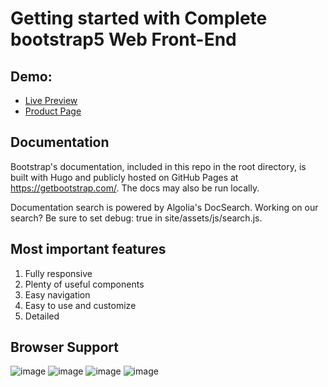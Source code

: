 # Getting started with Complete bootstrap5 Web Front-End
## Demo:
- [Live Preview](https://agrohut-diu.web.app/)
- [Product Page](https://agro-hut.web.app/)


## Documentation
Bootstrap's documentation, included in this repo in the root directory, is built with Hugo and publicly hosted on GitHub Pages at https://getbootstrap.com/. The docs may also be run locally.

Documentation search is powered by Algolia's DocSearch. Working on our search? Be sure to set debug: true in site/assets/js/search.js.

## Most important features
1. Fully responsive
2. Plenty of useful components
3. Easy navigation
4. Easy to use and customize
7. Detailed

## Browser Support

![image](https://user-images.githubusercontent.com/68814979/169485727-6f483357-4901-4ccc-9d48-8db8f8b91dff.png)
![image](https://user-images.githubusercontent.com/68814979/169485845-39ea21b3-05fa-48e3-89e2-e9cef3dea5aa.png)
![image](https://user-images.githubusercontent.com/68814979/169485894-bb598de5-416f-4643-85e2-204b9ee8ba96.png)
![image](https://user-images.githubusercontent.com/68814979/169485943-19c543ff-1d9a-44c9-9a4c-4a1b218ee179.png)
